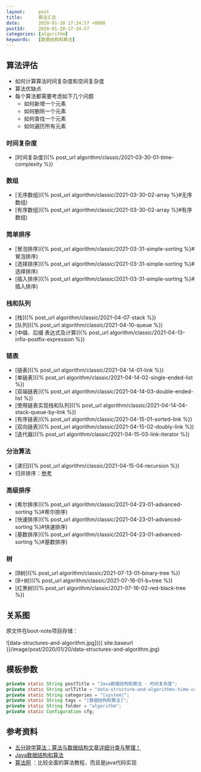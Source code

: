 ```yaml
---
layout:     post
title:      算法汇总
date:       2020-01-20 17:24:57 +0800
postId:     2020-01-20-17-24-57
categories: [algorithm]
keywords:   [数据结构和算法]
---
```


## 算法评估

* 如何计算算法时间复杂度和空间复杂度
* 算法优缺点
* 每个算法都需要考虑如下几个问题
  - 如何新增一个元素
  - 如何删除一个元素
  - 如何查找一个元素
  - 如何遍历所有元素

### 时间复杂度
* [时间复杂度]({% post_url algorithm/classic/2021-03-30-01-time-complexity %})

### 数组
* [无序数组]({% post_url algorithm/classic/2021-03-30-02-array %}#无序数组)
* [有序数组]({% post_url algorithm/classic/2021-03-30-02-array %}#有序数组)

### 简单排序
* [冒泡排序]({% post_url algorithm/classic/2021-03-31-simple-sorting %}#冒泡排序)
* [选择排序]({% post_url algorithm/classic/2021-03-31-simple-sorting %}#选择排序)
* [插入排序]({% post_url algorithm/classic/2021-03-31-simple-sorting %}#插入排序)

### 栈和队列
* [栈]({% post_url algorithm/classic/2021-04-07-stack %})
* [队列]({% post_url algorithm/classic/2021-04-10-queue %})
* [中缀、后缀 表达式及计算]({% post_url algorithm/classic/2021-04-13-infix-postfix-expression %})

### 链表
* [链表]({% post_url algorithm/classic/2021-04-14-01-link %})
* [单链表]({% post_url algorithm/classic/2021-04-14-02-single-ended-list %})
* [双端链表]({% post_url algorithm/classic/2021-04-14-03-double-ended-list %})
* [使用链表实现栈和队列]({% post_url algorithm/classic/2021-04-14-04-stack-queue-by-link %})
* [有序链表]({% post_url algorithm/classic/2021-04-15-01-sorted-link %})
* [双向链表]({% post_url algorithm/classic/2021-04-15-02-doubly-link %})
* [迭代器]({% post_url algorithm/classic/2021-04-15-03-link-iterator %})

### 分治算法
* [递归]({% post_url algorithm/classic/2021-04-15-04-recursion %})
* 归并排序：[参考](https://zhuanlan.zhihu.com/p/95080265)

### 高级排序
* [希尔排序]({% post_url algorithm/classic/2021-04-23-01-advanced-sorting %}#希尔排序)
* [快速排序]({% post_url algorithm/classic/2021-04-23-01-advanced-sorting %}#快速排序)
* [基数排序]({% post_url algorithm/classic/2021-04-23-01-advanced-sorting %}#基数排序)

### 树
* [B树]({% post_url algorithm/classic/2021-07-13-01-binary-tree %})
* [B+树]({% post_url algorithm/classic/2021-07-16-01-b+tree %})
* [红黑树]({% post_url algorithm/classic/2021-07-16-02-red-black-tree %})

## 关系图

原文件在boot-note项目存储：

![data-structures-and-algorithm.jpg]({{ site.baseurl }}/image/post/2020/01/20/data-structures-and-algorithm.jpg)

## 模板参数

```java
private static String postTitle = "Java数据结构和算法 - 时间复杂度";
private static String urlTitle = "data-structure-and-algorithms-time-complexity";
private static String categories = "[system]";
private static String tags = "[数据结构和算法]";
private static String folder = "algorithm";
private static Configuration cfg;
```

## 参考资料

* [五分钟学算法：算法与数据结构文章详细分类与整理！](https://www.cxyxiaowu.com/7072.html)
* [Java数据结构和算法](https://book.douban.com/subject/1144007/)
* [算法网](http://ddrv.cn/a/88315) ：比较全面的算法教程，而且是java代码实现
